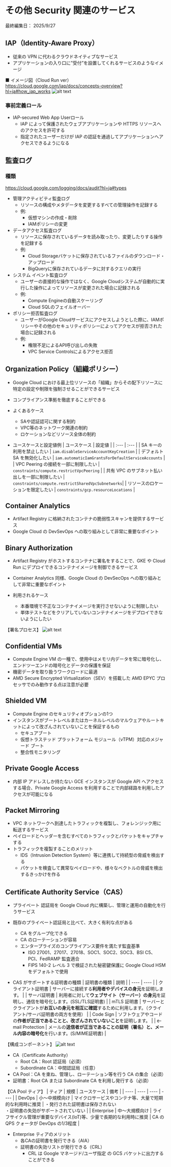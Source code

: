 # その他 Security 関連のサービス

最終編集日： 2025/9/27

## IAP（Identity-Aware Proxy）

* 従来の VPN に代わるクラウドネイティブなサービス
* アプリケーションの入り口に”受付”を設置してくれるサービスのようなイメージ

■ イメージ図（Cloud Run ver）　https://cloud.google.com/iap/docs/concepts-overview?hl=ja#how_iap_works
![alt text](./image/iap-ingress-app.svg)

### 事前定義ロール

* IAP-secured Web App Userロール
  * IAP によって保護されたウェブアプリケーションや HTTPS リソースへのアクセスを許可する
  * 指定されたユーザーだけが IAP の認証を通過してアプリケーションへアクセスできるようになる

## 監査ログ

### 種類

https://cloud.google.com/logging/docs/audit?hl=ja#types

* 管理アクティビティ監査ログ
  * リソースの構成やメタデータを変更するすべての管理操作を記録する
  * 例:
    * 仮想マシンの作成・削除
    * IAMポリシーの変更
* データアクセス監査ログ
  * リソースに保存されているデータを読み取ったり、変更したりする操作を記録する
  * 例:
    * Cloud Storageバケットに保存されているファイルのダウンロード・アップロード
    * BigQueryに保存されているデータに対するクエリの実行
* システム イベント監査ログ
  * ユーザーの直接的な操作ではなく、Google Cloudシステムが自動的に実行した操作によってリソースが変更された場合に記録される
  * 例:
    * Compute Engineの自動スケーリング
    * Cloud SQLのフェイルオーバー
* ポリシー拒否監査ログ
  * ユーザーがGoogle Cloudサービスにアクセスしようとした際に、IAMポリシーやその他のセキュリティポリシーによってアクセスが拒否された場合に記録される
  * 例:
    * 権限不足によるAPI呼び出しの失敗
    * VPC Service Controlsによるアクセス拒否

## Organization Policy（組織ポリシー）

* Google Cloud における最上位リソースの「組織」からその配下リソースに特定の設定や制限を強制させることができるサービス
* コンプライアンス準拠を徹底することができる

* よくあるケース
  * SAや認証認可に関する制約
  * VPC等のネットワーク関連の制約
  * ロケーションなどリソース全体の制約

* ユースケースと設定値例
  | ユースケース | 設定値 |
  | :--- | :--- |
  | SA キーの利用を禁止したい | `iam.disableServiceAccountKeyCreation` |
  | デフォルト SA を無効化したい | `iam.automaticIamGrantsForDefaultServiceAccounts` |
  | VPC Peering の接続を一部に制限したい | `constraints/compute.restrictVpcPeering` |
  | 共有 VPC のサブネット払い出しを一部に制限したい | `constraints/compute.restrictSharedVpcSubnetworks`|
  | リソースのロケーションを限定したい | `constraints/gcp.resourceLocations` |

## Container Analytics

* Artifact Registry に格納されたコンテナの脆弱性スキャンを提供するサービス
* Google Cloud の DevSevOps への取り組みとして非常に重要なポイント

## Binary Authorization

* Artifact Registry がホストするコンテナに署名をすることで、GKE や Cloud Run にデプロイできるコンテナイメージを制御できるサービス
* Container Analytics 同様、Google Cloud の DevSecOps への取り組みとして非常に重要なポイント

* 利用されるケース
  * 本番環境で不正なコンテナイメージを実行させないように制限したい
  * 単体テストなどをクリアしていないコンテナイメージをデプロイできないようにしたい

【署名プロセス】
![alt text](./image/image2.png)

## Confidential VMs

* Compute Engine VM の一種で、使用中はメモリ内データを常に暗号化し、エンドツーエンドの暗号化とデータの保護を保証
* 機密データを取り扱うワークロードに最適
* AMD Secure Encrypted Virtualization（SEV）を搭載した AMD EPYC プロセッサでのみ動作する点は注意が必要

## Shielded VM

* Compute Engine のセキュリティオプションの1つ
* インスタンスがブートレベルまたはカーネルレベルのマルウェアやルートキットによって改ざんされていないことを保証するもの
  * セキュアブート
  * 仮想トラステッド プラットフォーム モジュール（vTPM）対応のメジャード ブート
  * 整合性モニタリング

## Private Google Access

* 内部 IP アドレスしか持たない GCE インスタンスが Google API へアクセスする場合、Private Google Access を利用することで内部経路を利用したアクセスが可能になる

## Packet Mirroring

* VPC ネットワークへ到達したトラフィックを複製し、フォレンジック用に転送するサービス
* ペイロードとヘッダーを含むすべてのトラフィックとパケットをキャプチャする
* トラフィックを複製することのメリット
  * IDS（Intrusion Detection System）等に連携して持続型の脅威を検出する
  * パケットを検査して異常なペイロードや、様々なベクトルの脅威を検出するきっかけを作る

## Certificate Authority Service（CAS）

* プライベート 認証局を Google Cloud 内に構築し、管理と運用の自動化を行うサービス
* 既存のプライベート認証局と比べて、大きく有利な点がある
  * CA をグループ化できる
  * CA のローテーションが容易
  * エンタープライズのコンプライアンス要件を満たす監査基準
    * ISO 27001、27017、27018、SOC1、SOC2、SOC3、BSI C5、PCI、FedRAMP 監査適合
    * FIPS 140-2 レベル 3 で検証された秘密鍵保護に Google Cloud HSM をデフォルトで使用

* CAS がサポートする証明書の種類
  | 証明書の種類 | 説明 |
  | ---- | ---- |
  | クライアント証明書 | サーバーに接続する**利用者やデバイスの身元**を証明します。 |
  | サーバ証明書 | 利用者に対して**ウェブサイト（サーバー）の身元**を証明し、通信を暗号化します。(SSL/TLS証明書) |
  | mTLS 証明書 | サーバーとクライアントが**お互いの身元を相互に確認**するために利用します。（クライアント/サーバ証明書の両方を使用） |
  | Code Sign | ソフトウェアやコードの**作者が正当であることと、改ざんされていないこと**を証明します。 |
  | e-mail Protection | メールの**送信者が正当であることの証明（署名）と、メール内容の暗号化**を行います。(S/MIME証明書) |

【構成コンポーネント】
![alt text](./image/image3.png)

* CA（Certificate Authority）
  * Root CA：Root 認証局（必須）
  * Subordinate CA：中間認証局（任意）
* CA Pool：CA を束ね、管理し、ローテーション等を行う CA の集合（必須）
* 証明書：Root CA または Subordinate CA を利用し発行する（必須）

【CA Pool ティア】
| ティア | 規模 | ユースケース | 備考 |
| ---- | ---- | ---- | ---- |
| DevOps | 小〜中規模向け | マイクロサービスやコンテナ等、大量で短期的な利用時に推奨 | ・発行された証明書は保存されない<br>・証明書の失効がサポートされていない |
| Enterprise | 中〜大規模向け | ライフサイクル管理が重要なデバイス(IoT)等、少量で長期的な利用時に推奨 | CA の QPS クォータが DevOps の1/3程度 |

* Enterprise ティアのメリット
  * 各CAの証明書を発行できる（AIA）
  * 証明書の失効リストが発行できる（CRL）
    * CRL は Google マネージド/ユーザ指定 の GCS バケットに出力することができる